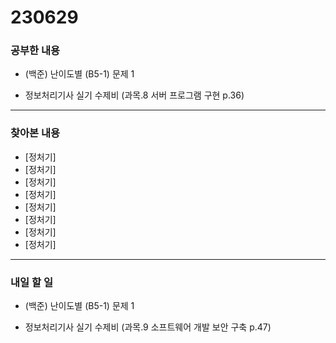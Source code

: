# 230629

### 공부한 내용

- (백준) 난이도별 (B5-1) 문제 1

- 정보처리기사 실기 수제비 (과목.8 서버 프로그램 구현 p.36)

---

### 찾아본 내용

- [정처기]
- [정처기]
- [정처기]
- [정처기]
- [정처기]
- [정처기]
- [정처기]
- [정처기]

---

### 내일 할 일

- (백준) 난이도별 (B5-1) 문제 1

- 정보처리기사 실기 수제비 (과목.9 소프트웨어 개발 보안 구축 p.47)
